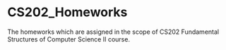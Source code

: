 # CS202_Homeworks
 The homeworks which are assigned in the scope of CS202 Fundamental Structures of Computer Science II course.
